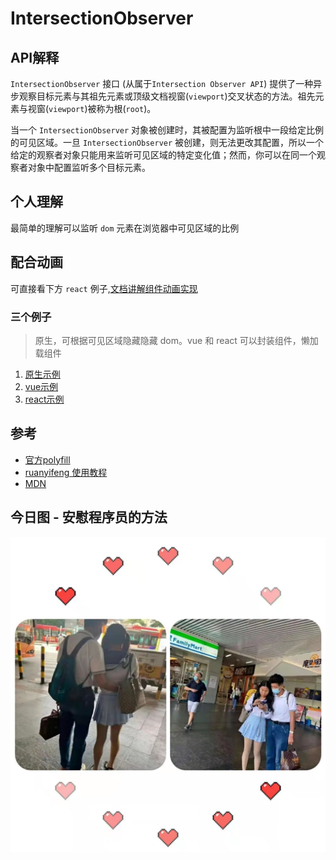 # IntersectionObserver

## API解释
`IntersectionObserver` 接口 (从属于`Intersection Observer API`) 提供了一种异步观察目标元素与其祖先元素或顶级文档视窗(`viewport`)交叉状态的方法。祖先元素与视窗(`viewport`)被称为根(`root`)。

当一个 `IntersectionObserver` 对象被创建时，其被配置为监听根中一段给定比例的可见区域。一旦 `IntersectionObserver` 被创建，则无法更改其配置，所以一个给定的观察者对象只能用来监听可见区域的特定变化值；然而，你可以在同一个观察者对象中配置监听多个目标元素。

## 个人理解
最简单的理解可以监听 `dom` 元素在浏览器中可见区域的比例
## 配合动画
可直接看下方 `react` 例子,[文档讲解组件动画实现](../../CSS/组件动画实现.md)
### 三个例子
> 原生，可根据可见区域隐藏隐藏 dom。vue 和 react 可以封装组件，懒加载组件 
1. [原生示例](https://weibozzz.github.io/some-componets/web/IntersectionObserver/index.html)
2. [vue示例](https://weibozzz.github.io/some-componets/web/IntersectionObserver/index-vue.html)
3. [react示例](https://weibozzz.github.io/some-componets/web/IntersectionObserver/index-react.html)
## 参考
- [官方polyfill](https://github.com/w3c/IntersectionObserver/blob/main/polyfill/intersection-observer.js)
- [ruanyifeng 使用教程](https://www.ruanyifeng.com/blog/2016/11/intersectionobserver_api.html)
- [MDN](https://developer.mozilla.org/zh-CN/docs/Web/API/IntersectionObserver)
## 今日图 - 安慰程序员的方法
![16b39c3e0a3096fa.jpg](../../../images/20211103150812.jpg)
